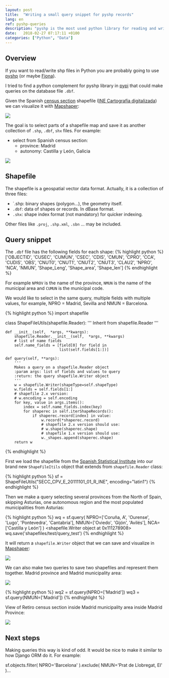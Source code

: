 ```yaml
---
layout: post
title:  "Writing a small query snippet for pyshp records"
lang: en
ref: pyshp-queries
description: "pyshp is the most used python library for reading and writing shp files. Let's try to make some queries."
date:   2018-02-27 07:17:11 +0100
categories: ["Python", "Data"]
---
```

## Overview
If you want to read/write shp files in Python you are probably going to use [pyshp](https://github.com/GeospatialPython/pyshp) (or maybe [Fiona](https://pypi.python.org/pypi/Fiona)).

I tried to find a python complement for pyshp library in [pypi](https://pypi.python.org/pypi?:action=browse&show=all&c=391) that could make queries on the database file `.dbf`.

Given the Spanish [census section](http://en.eustat.eus/documentos/elem_3830/definicion.html) shapefile ([INE Cartografía digitalizada](http://www.ine.es/censos2011_datos/cen11_datos_resultados_seccen.htm)) we can visualize it with [Mapshaper](http://mapshaper.org/):

<div class="full">
    <a href="/assets/posts/{{page.slug}}/spain.png">
    <img class="img-fluid" src="/assets/posts/{{page.slug}}/spain.png">
    </a>
</div>

The goal is to select parts of a shapefile map and save it as another collection of `.shp`, `.dbf`, `shx` files. For example: 
- select from Spanish census section:
    -  province: Madrid 
    -  autonomy: Castilla y León, Galicia

<div class="full">
    <a href="/assets/posts/{{page.slug}}/madrid-castilla-y-leon-galicia.png">
    <img class="img-fluid" src="/assets/posts/{{page.slug}}/madrid-castilla-y-leon-galicia.png">
    </a>
</div>

## Shapefile

The shapefile is a geospatial vector data format. Actually, it is a collection of three files:
- `.shp: binary shapes (polygon...), the geometry itself.
- `.dbf`: data of shapes or records. In dBase format.
- `.shx`: shape index format (not mandatory) for quicker indexing.

Other files like `.proj`, `.shp.xml`, `.sbn` ... may be included.

## Query snippet
The `.dbf` file has the following fields for each shape:
{% highlight python %}
['OBJECTID', 'CUSEC', 'CUMUN', 'CSEC', 'CDIS', 'CMUN', 'CPRO', 'CCA', 'CUDIS', 'OBS', 'CNUT0', 'CNUT1', 'CNUT2', 'CNUT3', 'CLAU2', 'NPRO', 'NCA', 'NMUN', 'Shape_Leng', 'Shape_area', 'Shape_len']
{% endhighlight %}

For example `NPROV` is the name of the province, `NMUN` is the name of the municipal area and `CUMUN` is the municipal code.

We would like to select in the same query, multiple fields with multiple values, for example, NPRO = Madrid, Sevilla and NMUN = Barcelona.

{% highlight python %}
import shapefile

class ShapeFileUtils(shapefile.Reader):
    ''' Inherit from shapefile.Reader '''
    
    def __init__(self,  *args, **kwargs):
        shapefile.Reader.__init__(self,  *args, **kwargs)
        # list of name fields
        self.name_fields = [field[0] for field in
                            list(self.fields[1:])]
    
    def query(self, **args):
        '''
        Makes a query on a shapefile.Reader object
        :param args: list of fields and values to query
        :return: the query shapefile.Writer object
        '''
        w = shapefile.Writer(shapeType=self.shapeType)
        w.fields = self.fields[1:]
        # shapefile 2.x version:
        # w.encoding = self.encoding
        for key, value in args.items():
            index = self.name_fields.index(key)
            for shaperec in self.iterShapeRecords():
                if shaperec.record[index] in value:
                    w.record(*shaperec.record)
                    # shapefile 2.x version should use:
                    # w.shape(shaperec.shape)
                    # shapefile 1.x version should use:
                    w._shapes.append(shaperec.shape)
        return w
{% endhighlight %}

First we load the shapefile from the [Spanish Statistical Institute](http://www.ine.es/censos2011_datos/cen11_datos_resultados_seccen.htm) into our brand new `ShapeFileItils` object that extends from `shapefile.Reader` class:

{% highlight python %}
sf = ShapeFileUtils("SECC_CPV_E_20111101_01_R_INE",
                     encoding="latin1")
{% endhighlight %}

Then we make a query selecting several provinces from the North of Spain, skipping Asturias, one autonomous region and the most populated municipalities from Asturias:

{% highlight python %}
wq = sf.query(
         NPRO=['Coruña, A', 'Ourense', 'Lugo', 'Pontevedra', 'Cantabria'],
         NMUN=['Oviedo', 'Gijón', 'Avilés'],
         NCA=['Castilla y León']
    )
<shapefile.Writer object at 0x111278908>
wq.save('shapefiles/test/query_test')
{% endhighlight %}

It will return a `shapefile.Writer` object that we can save and visualize in [Mapshaper](http://mapshaper.org/):

<div class="full">
    <a href="/assets/posts/{{page.slug}}/galicia-castilla-y-leon-cantabria-asturias-municipios.png">
    <img class="img-fluid" src="/assets/posts/{{page.slug}}/galicia-castilla-y-leon-cantabria-asturias-municipios.png">
    </a>
</div>

We can also make two queries to save two shapefiles and represent them together. Madrid province and Madrid municipality area:

<div class="full">
    <a href="/assets/posts/{{page.slug}}/madrid-madrid.png">
    <img class="img-fluid" src="/assets/posts/{{page.slug}}/madrid-madrid.png">
    </a>
</div>

{% highlight python %}
wq2 = sf.query(NPRO=['Madrid'])
wq3 = sf.query(NMUN=['Madrid'])
{% endhighlight %}

View of Retiro census section inside Madrid municipality area inside Madrid Province:

<div class="full">
    <a href="/assets/posts/{{page.slug}}/madrid-madrid-retiro.png">
    <img class="img-fluid" src="/assets/posts/{{page.slug}}/madrid-madrid-retiro.png">
    </a>
</div>

## Next steps

Making queries this way is kind of odd. It would be nice to make it similar to how Django ORM do it. For example:

 sf.objects.filter(
    NPRO='Barcelona'
).exclude(
    NMUN='Prat de Llobregat, El'
)...
